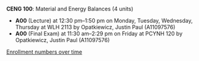 **CENG 100**: Material and Energy Balances (4 units)

- **A00** (Lecture) at 12:30 pm–1:50 pm on Monday, Tuesday, Wednesday, Thursday at WLH 2113 by Opatkiewicz, Justin Paul (A11097576)
- **A00** (Final Exam) at 11:30 am–2:29 pm on Friday at PCYNH 120 by Opatkiewicz, Justin Paul (A11097576)

[Enrollment numbers over time](./CENG100.tsv)

